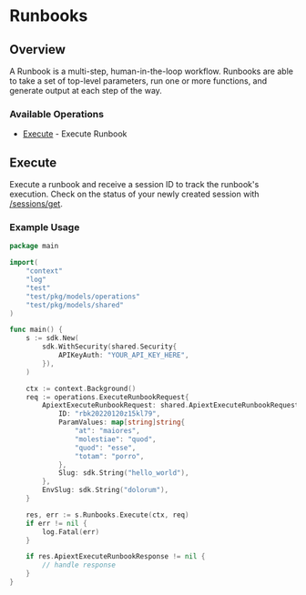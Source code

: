 # Runbooks

## Overview

A Runbook is a multi-step, human-in-the-loop workflow. Runbooks are able to take a set of top-level parameters, run one or more functions, and generate output at each step of the way.

### Available Operations

* [Execute](#execute) - Execute Runbook

## Execute

Execute a runbook and receive a session ID to track the runbook's execution.
Check on the status of your newly created session with [/sessions/get](/api/sessions#sessions-get).

### Example Usage

```go
package main

import(
	"context"
	"log"
	"test"
	"test/pkg/models/operations"
	"test/pkg/models/shared"
)

func main() {
    s := sdk.New(
        sdk.WithSecurity(shared.Security{
            APIKeyAuth: "YOUR_API_KEY_HERE",
        }),
    )

    ctx := context.Background()    
    req := operations.ExecuteRunbookRequest{
        ApiextExecuteRunbookRequest: shared.ApiextExecuteRunbookRequest{
            ID: "rbk20220120z15kl79",
            ParamValues: map[string]string{
                "at": "maiores",
                "molestiae": "quod",
                "quod": "esse",
                "totam": "porro",
            },
            Slug: sdk.String("hello_world"),
        },
        EnvSlug: sdk.String("dolorum"),
    }

    res, err := s.Runbooks.Execute(ctx, req)
    if err != nil {
        log.Fatal(err)
    }

    if res.ApiextExecuteRunbookResponse != nil {
        // handle response
    }
}
```
